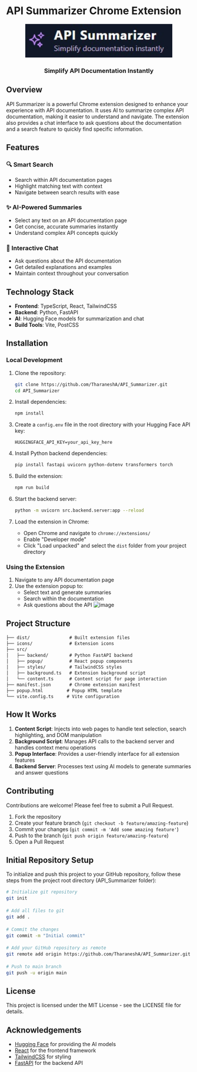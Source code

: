 # API Summarizer Chrome Extension

<p align="center">
  <img src="https://raw.githubusercontent.com/TharaneshA/API_Summarizer/main/icons/icon.jpg" width="400" alt="API Summarizer Icon"/>
</p>

<h3 align="center">Simplify API Documentation Instantly</h3>


## Overview

API Summarizer is a powerful Chrome extension designed to enhance your experience with API documentation. It uses AI to summarize complex API documentation, making it easier to understand and navigate. The extension also provides a chat interface to ask questions about the documentation and a search feature to quickly find specific information.

## Features

### 🔍 Smart Search
- Search within API documentation pages
- Highlight matching text with context
- Navigate between search results with ease

### ✨ AI-Powered Summaries
- Select any text on an API documentation page
- Get concise, accurate summaries instantly
- Understand complex API concepts quickly

### 💬 Interactive Chat
- Ask questions about the API documentation
- Get detailed explanations and examples
- Maintain context throughout your conversation

## Technology Stack

- **Frontend**: TypeScript, React, TailwindCSS
- **Backend**: Python, FastAPI
- **AI**: Hugging Face models for summarization and chat
- **Build Tools**: Vite, PostCSS

## Installation

### Local Development

1. Clone the repository:
   ```bash
   git clone https://github.com/TharaneshA/API_Summarizer.git
   cd API_Summarizer
   ```

2. Install dependencies:
   ```bash
   npm install
   ```

3. Create a `config.env` file in the root directory with your Hugging Face API key:
   ```
   HUGGINGFACE_API_KEY=your_api_key_here
   ```

4. Install Python backend dependencies:
   ```bash
   pip install fastapi uvicorn python-dotenv transformers torch
   ```

5. Build the extension:
   ```bash
   npm run build
   ```

6. Start the backend server:
   ```bash
   python -m uvicorn src.backend.server:app --reload
   ```

7. Load the extension in Chrome:
   - Open Chrome and navigate to `chrome://extensions/`
   - Enable "Developer mode"
   - Click "Load unpacked" and select the `dist` folder from your project directory

### Using the Extension

1. Navigate to any API documentation page
2. Use the extension popup to:
   - Select text and generate summaries
   - Search within the documentation
   - Ask questions about the API
![image](https://github.com/user-attachments/assets/e12e8ce2-3f8d-4b15-8741-412d8e8bb3fe)


## Project Structure

```
├── dist/               # Built extension files
├── icons/              # Extension icons
├── src/
│   ├── backend/        # Python FastAPI backend
│   ├── popup/          # React popup components
│   ├── styles/         # TailwindCSS styles
│   ├── background.ts   # Extension background script
│   └── content.ts      # Content script for page interaction
├── manifest.json       # Chrome extension manifest
├── popup.html         # Popup HTML template
└── vite.config.ts     # Vite configuration
```

## How It Works

1. **Content Script**: Injects into web pages to handle text selection, search highlighting, and DOM manipulation
2. **Background Script**: Manages API calls to the backend server and handles context menu operations
3. **Popup Interface**: Provides a user-friendly interface for all extension features
4. **Backend Server**: Processes text using AI models to generate summaries and answer questions

## Contributing

Contributions are welcome! Please feel free to submit a Pull Request.

1. Fork the repository
2. Create your feature branch (`git checkout -b feature/amazing-feature`)
3. Commit your changes (`git commit -m 'Add some amazing feature'`)
4. Push to the branch (`git push origin feature/amazing-feature`)
5. Open a Pull Request

## Initial Repository Setup

To initialize and push this project to your GitHub repository, follow these steps from the project root directory (API_Summarizer folder):

```bash
# Initialize git repository
git init

# Add all files to git
git add .

# Commit the changes
git commit -m "Initial commit"

# Add your GitHub repository as remote
git remote add origin https://github.com/TharaneshA/API_Summarizer.git

# Push to main branch
git push -u origin main
```

## License

This project is licensed under the MIT License - see the LICENSE file for details.

## Acknowledgements

- [Hugging Face](https://huggingface.co/) for providing the AI models
- [React](https://reactjs.org/) for the frontend framework
- [TailwindCSS](https://tailwindcss.com/) for styling
- [FastAPI](https://fastapi.tiangolo.com/) for the backend API
